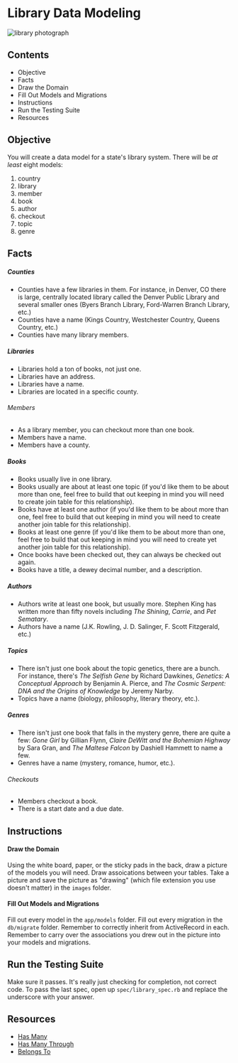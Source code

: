 

# Library Data Modeling

![library photograph](https://s3-us-west-2.amazonaws.com/web-dev-readme-photos/rails/library.jpg)

## Contents

* Objective
* Facts
* Draw the Domain
* Fill Out Models and Migrations
* Instructions
* Run the Testing Suite
* Resources

## Objective

You will create a data model for a state's library system. There will be *at least* eight models:

1. country
2. library
3. member
4. book
5. author
6. checkout
7. topic
8. genre

## Facts

##### Counties

* Counties have a few libraries in them. For instance, in Denver, CO there is large, centrally located library called the Denver Public Library and several smaller ones (Byers Branch Library, Ford-Warren Branch Library, etc.)
* Counties have a name (Kings Country, Westchester Country, Queens Country, etc.)
* Counties have many library members.

##### Libraries

* Libraries hold a ton of books, not just one.
* Libraries have an address.
* Libraries have a name.
* Libraries are located in a specific county.

###### Members

* As a library member, you can checkout more than one book. 
* Members have a name.
* Members have a county.

##### Books

* Books usually live in one library.
* Books usually are about at least one topic (if you'd like them to be about more than one, feel free to build that out keeping in mind you will need to create join table for this relationship). 
* Books have at least one author (if you'd like them to be about more than one, feel free to build that out keeping in mind you will need to create another join table for this relationship).
* Books at least one genre (if you'd like them to be about more than one, feel free to build that out keeping in mind you will need to create yet another join table for this relationship).
* Once books have been checked out, they can always be checked out again.
* Books have a title, a dewey decimal number, and a description.

##### Authors

* Authors write at least one book, but usually more. Stephen King has written more than fifty novels including *The Shining*, *Carrie*, and *Pet Sematary*.
* Authors have a name (J.K. Rowling, J. D. Salinger, F. Scott Fitzgerald, etc.)

##### Topics

* There isn't just one book about the topic genetics, there are a bunch. For instance, there's *The Selfish Gene* by Richard Dawkines, *Genetics: A Conceptual Approach* by Benjamin A. Pierce, and *The Cosmic Serpent: DNA and the Origins of Knowledge* by Jeremy Narby.
* Topics have a name (biology, philosophy, literary theory, etc.).

##### Genres

* There isn't just one book that falls in the mystery genre, there are quite a few: *Gone Girl* by Gillian Flynn, *Claire DeWitt and the Bohemian Highway* by Sara Gran, and *The Maltese Falcon* by Dashiell Hammett to name a few.
* Genres have a name (mystery, romance, humor, etc.).

###### Checkouts

* Members checkout a book.
* There is a start date and a due date.

## Instructions

#### Draw the Domain

Using the white board, paper, or the sticky pads in the back, draw a picture of the models you will need. Draw assoications between your tables. Take a picture and save the picture as "drawing" (which file extension you use doesn't matter) in the `images` folder.

#### Fill Out Models and Migrations

Fill out every model in the `app/models` folder. Fill out every migration in the `db/migrate` folder. Remember to correctly inherit from ActiveRecord in each. Remember to carry over the associations you drew out in the picture into your models and migrations.

## Run the Testing Suite

Make sure it passes. It's really just checking for completion, not correct code. To pass the last spec, open up `spec/library_spec.rb` and replace the underscore with your answer.

## Resources

* [Has Many](http://guides.rubyonrails.org/association_basics.html#the-has-many-association)
* [Has Many Through](http://guides.rubyonrails.org/association_basics.html#the-has-many-through-association)
* [Belongs To](http://guides.rubyonrails.org/association_basics.html#the-belongs-to-association)
